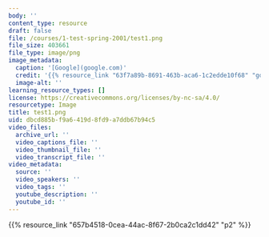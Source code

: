 ```yaml
---
body: ''
content_type: resource
draft: false
file: /courses/1-test-spring-2001/test1.png
file_size: 403661
file_type: image/png
image_metadata:
  caption: '[Google](google.com)'
  credit: '{{% resource_link "63f7a89b-8691-463b-aca6-1c2edde10f68" "google.com" %}}'
  image-alt: ''
learning_resource_types: []
license: https://creativecommons.org/licenses/by-nc-sa/4.0/
resourcetype: Image
title: test1.png
uid: dbcd885b-f9a6-419d-8fd9-a7ddb67b94c5
video_files:
  archive_url: ''
  video_captions_file: ''
  video_thumbnail_file: ''
  video_transcript_file: ''
video_metadata:
  source: ''
  video_speakers: ''
  video_tags: ''
  youtube_description: ''
  youtube_id: ''
---
```

{{% resource_link "657b4518-0cea-44ac-8f67-2b0ca2c1dd42" "p2" %}}